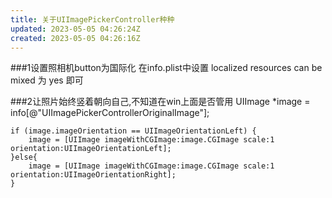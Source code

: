 ```yaml
---
title: 关于UIImagePickerController种种
updated: 2023-05-05 04:26:24Z
created: 2023-05-05 04:26:16Z
---
```


###1设置照相机button为国际化
在info.plist中设置 localized resources can be mixed 为 yes 即可

###2让照片始终竖着朝向自己,不知道在win上面是否管用
    UIImage *image = info[@"UIImagePickerControllerOriginalImage"];
    
    if (image.imageOrientation == UIImageOrientationLeft) {
        image = [UIImage imageWithCGImage:image.CGImage scale:1 orientation:UIImageOrientationLeft];
    }else{
        image = [UIImage imageWithCGImage:image.CGImage scale:1 orientation:UIImageOrientationRight];
    }